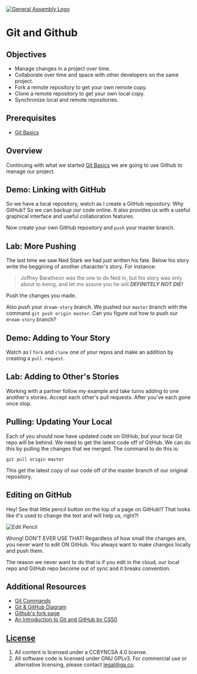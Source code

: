 [![General Assembly Logo](https://camo.githubusercontent.com/1a91b05b8f4d44b5bbfb83abac2b0996d8e26c92/687474703a2f2f692e696d6775722e636f6d2f6b6538555354712e706e67)](https://generalassemb.ly/education/web-development-immersive)

# Git and Github

## Objectives

- Manage changes in a project over time.
- Collaborate over time and space with other developers on the same project.
- Fork a remote repository to get your own remote copy.
- Clone a remote repository to get your own local copy.
- Synchronize local and remote repositories.

## Prerequisites

- [Git Basics](https://git.generalassemb.ly/ga-wdi-boston/git)

## Overview

Continuing with what we started [Git Basics](https://git.generalassemb.ly/ga-wdi-boston/git) we are going to use Github to manage our project.

## Demo: Linking with GitHub

So we have a local repository, watch as I create a GitHub repository. Why GitHub? So we can backup our code online. It also provides us with a useful graphical interface and useful collaboration features.

Now create your own GitHub repository and `push` your master branch.

## Lab: More Pushing

The last time we saw Ned Stark we had just written his fate.  Below his story write the beggining of another character's story.  For instance:

> Joffrey Baratheon was the one to do Ned in, but his story was only about to
> being, and let me assure you he will ___DEFINITELY NOT DIE!___

Push the changes you made.

Also push your `dream-story` branch.  We pushed our `master` branch with the command `git push origin master`.  Can you figure out how to push our `dream-story` branch?

## Demo: Adding to Your Story

Watch as I `fork` and `clone` one of your repos and make an addition by creating a `pull request`.

## Lab: Adding to Other's Stories

Working with a partner follow my example and take turns adding to one another's stories. Accept each other's pull requests.  After you've each gone once stop.

## Pulling: Updating Your Local

Each of you should now have updated code on GitHub, but your local Git repo will be behind.  We need to get the latest code off of GitHub.  We can do this by pulling the changes that we merged.  The command to do this is:

`git pull origin master`

This get the latest copy of our code off of the master branch of our original repository.

## Editing on GitHub

Hey! See that little pencil button on the top of a page on GitHub!? That looks
like it's used to change the text and will help us, right?!

![Edit Pencil](https://i.imgur.com/Drt2g9u.png)

Wrong! DON'T EVER USE THAT! Regardless of how small the changes are, you never want to edit ON GitHub. You always want to make changes locally and push them.

The reason we never want to do that is if you edit in the cloud, our local repo and GitHub repo become out of sync and it breaks convention.

## Additional Resources

- [Git Commands](command-reference.md)
- [Git & GitHub Diagram](https://git.generalassemb.ly/storage/user/3667/files/c2df43ec-da6e-11e7-9187-a5df8d4e74f7)
- [Github's fork page](https://help.github.com/articles/fork-a-repo/)
- [An Introduction to Git and GitHub by CS50](https://www.youtube.com/watch?v=MJUJ4wbFm_A)

## [License](LICENSE)

1. All content is licensed under a CC­BY­NC­SA 4.0 license.
1. All software code is licensed under GNU GPLv3. For commercial use or
    alternative licensing, please contact legal@ga.co.

